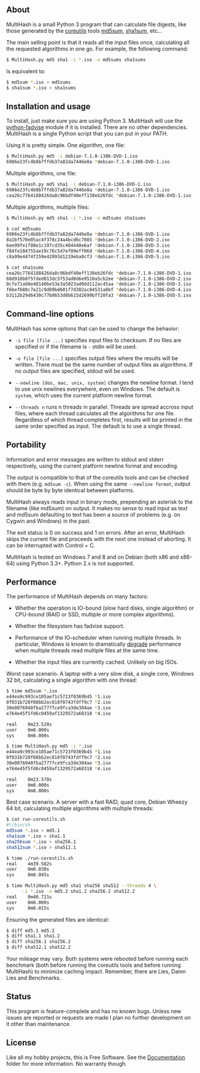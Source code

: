 
## About

MultiHash is a small Python 3 program that can calculate file digests,
like those generated by the [coreutils][] tools [md5sum][], [sha1sum][], etc...

The main selling point is that it reads all the input files once,
calculating all the requested algorithms in one go. For example,
the following command:

```bash
$ MultiHash.py md5 sha1 -i *.iso -o md5sums sha1sums
```

Is equivalent to:

```bash
$ md5sum *.iso > md5sums
$ sha1sum *.iso > sha1sums
```

[coreutils]: http://www.gnu.org/software/coreutils
[md5sum]: http://www.gnu.org/software/coreutils/manual/html_node/md5sum-invocation.html#md5sum-invocation
[sha1sum]: http://www.gnu.org/software/coreutils/manual/html_node/sha1sum-invocation.html#sha1sum-invocation

## Installation and usage

To install, just make sure you are using Python 3. MultiHash will use the
[python-fadvise][] module if it is installed. There are no other dependencies.
MultiHash is a single Python script that you can put in your PATH.

[python-fadvise]: https://github.com/lamby/python-fadvise

Using it is pretty simple. One algorithm, one file:

```bash
$ MultiHash.py md5 -i debian-7.1.0-i386-DVD-1.iso
6986e23fc4b8b7ffdb37a82da7446e8a *debian-7.1.0-i386-DVD-1.iso
```

Multiple algorithms, one file:

```bash
$ MultiHash.py md5 sha1 -i debian-7.1.0-i386-DVD-1.iso
6986e23fc4b8b7ffdb37a82da7446e8a *debian-7.1.0-i386-DVD-1.iso
cea26c7764188426da8c96bdf40eff138eb26fdc *debian-7.1.0-i386-DVD-1.iso
```

Multiple algorithms, multiple files:

```bash
$ MultiHash.py md5 sha1 -i *.iso -o md5sums sha1sums

$ cat md5sums
6986e23fc4b8b7ffdb37a82da7446e8a *debian-7.1.0-i386-DVD-1.iso
8a1bf570e05ac4f378c24a4bcd6c7085 *debian-7.1.0-i386-DVD-2.iso
6ee99fe1f80e1c197cd35c404448e6af *debian-7.1.0-i386-DVD-3.iso
f84fe104755ae19c76c5d7ef09eff06d *debian-7.1.0-i386-DVD-4.iso
c8a99e4474f259e42093d1219eba0cf3 *debian-7.1.0-i386-DVD-5.iso

$ cat sha1sums
cea26c7764188426da8c96bdf40eff138eb26fdc *debian-7.1.0-i386-DVD-1.iso
60d918b8f5fded013dc5f53ad0d6e9510a5cb2ee *debian-7.1.0-i386-DVD-2.iso
0cfe71a98e48140be53e3a5023ad0dd112ac45aa *debian-7.1.0-i386-DVD-3.iso
f6bef688c7e21c9d89bd601f7d382ac84531a8bf *debian-7.1.0-i386-DVD-4.iso
b3112b29d6430c77b8653d8b615d2699bff20fa3 *debian-7.1.0-i386-DVD-5.iso
```

## Command-line options

MultiHash has some options that can be used to change the behavior:

* `-i file [file ...]` specifies input files to checksum. If no files
  are specified or if the filename is `-` stdin will be used.

* `-o file [file ...]` specifies output files where the results will
  be written. There must be the same number of output files as algorithms.
  If no output files are specified, stdout will be used.

* `--newline [dos, mac, unix, system]` changes the newline format.
  I tend to use unix newlines everywhere, even on Windows. The default is
  `system`, which uses the current platform newline format.

* `--threads n` runs n threads in parallel. Threads are spread accross
  input files, where each thread calculates all the algorithms for one file.
  Regardless of which thread completes first, results will be printed in
  the same order specified as input. The default is to use a single thread.

## Portability

Information and error messages are written to stdout and stderr
respectively, using the current platform newline format and encoding.

The output is compatible to that of the coreutils tools and can be checked
with them (e.g. `md5sum -c`). When using the same `--newline format`, output
should be byte by byte identical between platforms.

MultiHash always reads input in binary mode, prepending an asterisk to the
filename (like md5sum) on output. It makes no sense to read input as text
and md5sum defaulting to text has been a source of problems (e.g. on Cygwin
and Windows) in the past.

The exit status is 0 on success and 1 on errors. After an error,
MultiHash skips the current file and proceeds with the next one
instead of aborting. It can be interrupted with Control + C.

MultiHash is tested on Windows 7 and 8 and on Debian (both x86 and x86-64)
using Python 3.3+. Python 2.x is not supported.

## Performance

The performance of MultiHash depends on many factors:

* Whether the operation is IO-bound (slow hard disks, single algorithm)
  or CPU-bound (RAID or SSD, multiple or more complex algorithms).

* Whether the filesystem has fadvise support.

* Performance of the IO-scheduler when running multiple threads. In
  particular, Windows is known to dramatically [degrade][] performance
  when multiple threads read multiple files at the same time.

* Whether the input files are currently cached. Unlikely on big ISOs.

[degrade]: http://stackoverflow.com/questions/9191/how-to-obtain-good-concurrent-read-performance-from-disk

Worst case scenario. A laptop with a very slow disk, a single core,
Windows 32 bit, calculating a single algorithm with one thread:

```bash
$ time md5sum *.iso
e44ea9c993ce105ae71c5723f0369b45 *1.iso
0f031b720f08bb2ec818f0743fdff9c7 *2.iso
30e0076948fba2777fce9fca3de304ae *3.iso
e764e45f5fd6c0459af1329572a68318 *4.iso

real    0m23.520s
user    0m0.000s
sys     0m0.000s

$ time MultiHash.py md5 -i *.iso
e44ea9c993ce105ae71c5723f0369b45 *1.iso
0f031b720f08bb2ec818f0743fdff9c7 *2.iso
30e0076948fba2777fce9fca3de304ae *3.iso
e764e45f5fd6c0459af1329572a68318 *4.iso

real    0m23.570s
user    0m0.000s
sys     0m0.000s
```

Best case scenario. A server with a fast RAID, quad core, Debian Wheezy 64 bit,
calculating multiple algorithms with multiple threads:

```bash
$ cat run-coreutils.sh
#!/bin/sh
md5sum *.iso > md5.1
sha1sum *.iso > sha1.1
sha256sum *.iso > sha256.1
sha512sum *.iso > sha512.1

$ time ./run-coreutils.sh
real    4m39.582s
user    0m0.030s
sys     0m0.045s

$ time MultiHash.py md5 sha1 sha256 sha512 --threads 4 \
      -i *.iso -o md5.2 sha1.2 sha256.2 sha512.2
real    0m40.721s
user    0m0.000s
sys     0m0.015s
```

Ensuring the generated files are identical:

```bash
$ diff md5.1 md5.2
$ diff sha1.1 sha1.2
$ diff sha256.1 sha256.2
$ diff sha512.1 sha512.2
```

Your mileage may vary. Both systems were rebooted before running each benchmark
(both before running the coreutils tools and before running MultiHash) to minimize
caching impact. Remember, there are Lies, Damn Lies and Benchmarks.

## Status

This program is feature-complete and has no known bugs. Unless new issues
are reported or requests are made I plan no further development on it other
than maintenance.

## License

Like all my hobby projects, this is Free Software. See the [Documentation][] folder
for more information. No warranty though.

[Documentation]: https://github.com/Beluki/MultiHash/tree/master/Documentation

